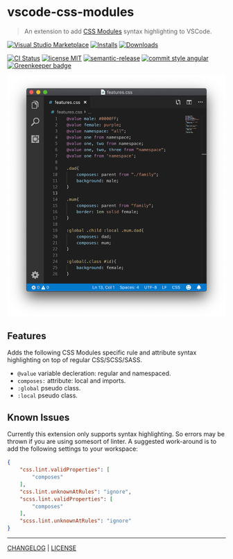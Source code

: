 # vscode-css-modules

> An extension to add [CSS Modules](https://github.com/css-modules/css-modules) syntax highlighting to VSCode.

[![Visual Studio Marketplace][vscode-badge]][vscode-link]
[![Installs][installs-badge]][installs-link]
[![Downloads][downloads-badge]][downloads-link]

[![CI Status][ci-badge]][ci-link]
[![license MIT][license-badge]][license-link]
[![semantic-release][semantic-release-badge]][semantic-release-link]
[![commit style angular][commit-style-badge]][commit-style-link]
[![Greenkeeper badge][dependabot-badge]][dependabot-link]

![VSCode Window showing the plugin in action](https://github.com/AndrewLeedham/vscode-extensions/raw/master/packages/vscode-css-modules/highlighting.png)

## Features
Adds the following CSS Modules specific rule and attribute syntax highlighting on top of regular CSS/SCSS/SASS.
* `@value` variable decleration: regular and namespaced.
* `composes:` attribute: local and imports.
* `:global` pseudo class.
* `:local` pseudo class.

## Known Issues
Currently this extension only supports syntax highlighting. So errors may be thrown if you are using somesort of linter.
A suggested work-around is to add the following settings to your workspace:
```json
{
    "css.lint.validProperties": [
        "composes"
    ],
    "css.lint.unknownAtRules": "ignore",
    "scss.lint.validProperties": [
        "composes"
    ],
    "scss.lint.unknownAtRules": "ignore"
}
```

---
[CHANGELOG](./CHANGELOG.md) | [LICENSE][license-link]


[vscode-badge]: https://flat.badgen.net/vs-marketplace/v/andrewleedham.vscode-css-modules
[vscode-link]: https://marketplace.visualstudio.com/items?itemName=andrewleedham.vscode-css-modules

[installs-badge]: https://flat.badgen.net/vs-marketplace/i/andrewleedham.vscode-css-modules
[installs-link]: https://marketplace.visualstudio.com/items?itemName=andrewleedham.vscode-css-modules

[downloads-badge]: https://flat.badgen.net/vs-marketplace/d/andrewleedham.vscode-css-modules
[downloads-link]: https://marketplace.visualstudio.com/items?itemName=andrewleedham.vscode-css-modules

[ci-badge]: https://flat.badgen.net/travis/AndrewLeedham/vscode-extensions
[ci-link]: https://travis-ci.org/github/AndrewLeedham/vscode-extensions

[license-badge]: https://flat.badgen.net/badge/license/MIT
[license-link]: ./LICENSE

[semantic-release-badge]: https://flat.badgen.net/badge/%20%20%F0%9F%93%A6%F0%9F%9A%80/semantic%20release/e10079
[semantic-release-link]: https://github.com/semantic-release/semantic-release

[commit-style-badge]: https://flat.badgen.net/badge/commit%20style/angular/purple
[commit-style-link]: https://github.com/angular/angular.js/blob/master/DEVELOPERS.md#-git-commit-guidelines

[dependabot-badge]: https://flat.badgen.net/dependabot/AndrewLeedham/vscode-extensions?icon=dependabot
[dependabot-link]: https://dependabot.com
